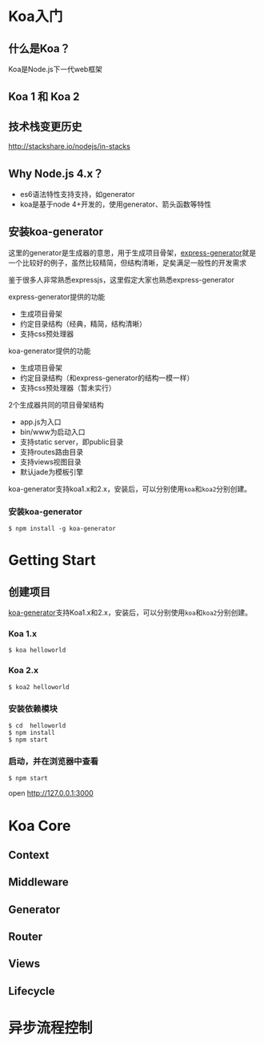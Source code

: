 # Koa入门


## 什么是Koa？

Koa是Node.js下一代web框架

## Koa 1 和 Koa 2



## 技术栈变更历史

http://stackshare.io/nodejs/in-stacks


## Why Node.js 4.x？

- es6语法特性支持支持，如generator
- koa是基于node 4+开发的，使用generator、箭头函数等特性

## 安装koa-generator

这里的generator是生成器的意思，用于生成项目骨架，[express-generator](https://github.com/expressjs/generator)就是一个比较好的例子，虽然比较精简，但结构清晰，足矣满足一般性的开发需求

鉴于很多人非常熟悉expressjs，这里假定大家也熟悉express-generator

express-generator提供的功能

- 生成项目骨架
- 约定目录结构（经典，精简，结构清晰）
- 支持css预处理器

koa-generator提供的功能

- 生成项目骨架
- 约定目录结构（和express-generator的结构一模一样）
- 支持css预处理器（暂未实行）

2个生成器共同的项目骨架结构

- app.js为入口
- bin/www为启动入口
- 支持static server，即public目录
- 支持routes路由目录
- 支持views视图目录
- 默认jade为模板引擎

koa-generator支持koa1.x和2.x，安装后，可以分别使用`koa`和`koa2`分别创建。

### 安装koa-generator

```shell
$ npm install -g koa-generator
```

# Getting Start

## 创建项目

[koa-generator](github.com/base-n/koa-generator)支持Koa1.x和2.x，安装后，可以分别使用`koa`和`koa2`分别创建。

### Koa 1.x

```shell
$ koa helloworld
```

### Koa 2.x

```shell
$ koa2 helloworld
```

### 安装依赖模块

```shell
$ cd  helloworld
$ npm install
$ npm start
```
### 启动，并在浏览器中查看

```shell
$ npm start
```

open http://127.0.0.1:3000


# Koa Core

## Context

## Middleware

## Generator

## Router

## Views

## Lifecycle

# 异步流程控制

